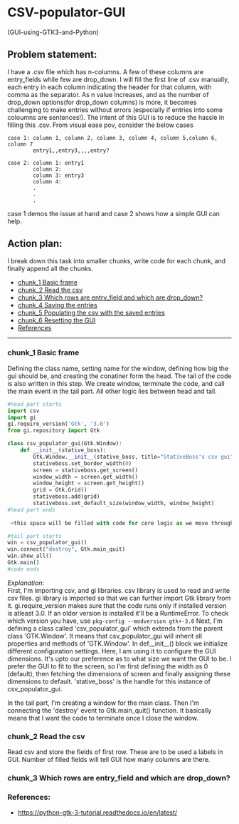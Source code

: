 # CSV-populator-GUI
(GUI-using-GTK3-and-Python)
## Problem statement:
  I have a .csv file which has n-columns. A few of these columns are entry_fields while few are drop_down. I will fill the first line of .csv manually, each entry in each column indicating the header for that column, with comma as the separator. As n value increases, and as the number of drop_down options(for drop_down columns) is more, it becomes challenging to make entries without errors (especially if entries into some coloumns are sentences!). The intent of this GUI is to reduce the hassle in filling this .csv. From visual ease pov, consider the below cases <br>
  ```
  case 1: column 1, column 2, column 3, column 4, column 5,column 6, column 7
          entry1,,entry3,,,,entry? 

  case 2: column 1: entry1 
          column 2:        
          column 3: entry3 
          column 4:        
          .                
          .                
          .                
```
  case 1 demos the issue at hand and case 2 shows how a simple GUI can help.

## Action plan:
I break down this task into smaller chunks, write code for each chunk, and finally append all the chunks.
  - [chunk_1 Basic frame](#chunk_1-basic-frame)
  - [chunk_2 Read the csv](#chunk_2-Read-the-csv)
  - [chunk_3 Which rows are entry_field and which are drop_down?](#chunk_3-Which-rows-are-entry_field-and-which-are-drop_down?)
  - [chunk_4 Saving the entries](#chunk_4-saving-the-entries)
  - [chunk_5 Populating the csv with the saved entries](#chunk_5-populating-the-csv-with-the-saved-entries)
  - [chunk_6 Resetting the GUI](#resetting-the-gui)
  - [References](#references)

-------------------------------------------------------------------------------------------------------------------------------------------------------------------

### chunk_1 Basic frame
Defining the class name, setting name for the window, defining how big the gui should be, and creating the conatiner form the head. The tail of the code is also written in this step. We create window, terminate the code, and call the main event in the tail part. All other logic lies between head and tail.
```python
#head part starts
import csv
import gi
gi.require_version('Gtk', '3.0')
from gi.repository import Gtk

class csv_populator_gui(Gtk.Window):
    def __init__(stative_boss):
        Gtk.Window.__init__(stative_boss, title="StativeBoss's csv gui")
        stativeboss.set_border_width(0) 
        screen = stativeboss.get_screen()
        window_width = screen.get_width()
        window_height = screen.get_height()
        grid = Gtk.Grid()
        stativeboss.add(grid)
        stativeboss.set_default_size(window_width, window_height)
#head part ends
      
 <this space will be filled with code for core logic as we move through the repo>

#tail part starts
win = csv_populator_gui()
win.connect("destroy", Gtk.main_quit)
win.show_all()
Gtk.main()
#code ends
```
_Explanation_: <br/> 
First, I'm importing csv, and gi libraries. csv library is used to read and write csv files. gi library is imported so that we can further import Gtk library from it. gi.require_version makes sure that the code runs only if installed version is atleast 3.0. If an older version is installed it'll be a RuntimeError. To check which version you have, use 
               ```
               pkg-config --modversion gtk+-3.0
              ```
Next, I'm defining a class called 'csv_populator_gui' which extends from the parent class 'GTK.Window'. It means that csv_populator_gui will inherit all properties and methods of 'GTK.Window'. In def__init__() block we initialize different configuration settings. Here, I am using it to configure the GUI dimensions. It's upto our preference as to what size we want the GUI to be. I prefer the GUI to fit to the screen, so I'm first defining the width as 0 (default), then fetching the dimensions of screen and finally assigning these dimensions to default. 'stative_boss' is the handle for this instance of csv_populator_gui. <br/>

In the tail part, I'm creating a window for the main class. Then I'm connecting the 'destroy' event to Gtk.main_quit() function. It basically means that I want the code to terminate once I close the window. 

### chunk_2 Read the csv
Read csv and store the fields of first row. These are to be used a labels in GUI. Number of filled fields will tell GUI how many columns are there.
### chunk_3 Which rows are entry_field and which are drop_down?
### References:
- https://python-gtk-3-tutorial.readthedocs.io/en/latest/
